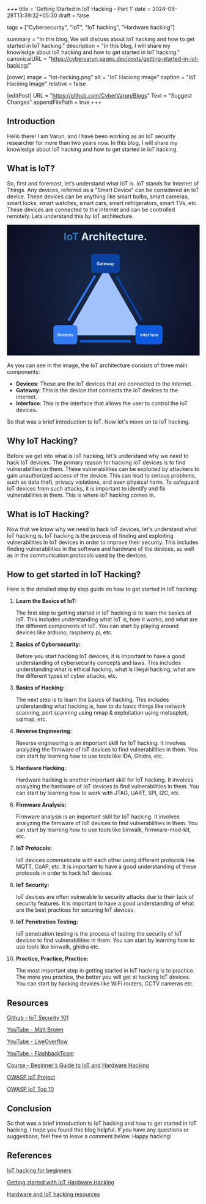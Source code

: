 +++
title = 'Getting Started in IoT Hacking - Part 1'
date = 2024-08-28T13:39:32+05:30
draft = false 

tags = ["Cybersecurity", "IoT", "IoT hacking", "Hardware hacking"] 

summary = "In this blog, We will discuss about IoT hacking and how to get started in IoT hacking."
description = "In this blog, I will share my knowledge about IoT hacking and how to get started in IoT hacking."
canonicalURL = "https://cybervarun.pages.dev/posts/getting-started-in-iot-hacking/" 

[cover] 
image = "iot-hacking.png" 
alt = "IoT Hacking Image"
caption = "IoT Hacking Image" 
relative = false

[editPost]
URL = "https://github.com/CyberVarun/Blogs"
Text = "Suggest Changes"
appendFilePath = true
+++

## Introduction

Hello there! I am Varun, and I have been working as an IoT security researcher for more than two years now. In this blog, I will share my knowledge about IoT hacking and how to get started in IoT hacking.

## What is IoT?

So, first and foremost, let’s understand what IoT is. IoT stands for Internet of Things. Any devices, referred as a "Smart Device" can be considered an IoT device. These devices can be anything like smart bulbs, smart cameras, smart locks, smart watches, smart cars, smart refrigerators, smart TVs, etc. These devices are connected to the internet and can be controlled remotely. Lets understand this by IoT architecture.

![IoT Architecture](iot-architecture.png)

As you can see in the image, the IoT architecture consists of three main components:
- **Devices**: These are the IoT devices that are connected to the internet.
- **Gateway**: This is the device that connects the IoT devices to the internet.
- **Interface**: This is the interface that allows the user to control the IoT devices.

So that was a brief introduction to IoT. Now let's move on to IoT hacking.

## Why IoT Hacking?

Before we get into what is IoT hacking, let's understand why we need to hack IoT devices. The primary reason for hacking IoT devices is to find vulnerabilities in them. These vulnerabilities can be exploited by attackers to gain unauthorized access of the device. This can lead to serious problems, such as data theft, privacy violations, and even physical harm. To safeguard IoT devices from such attacks, it is important to identify and fix vulnerabilities in them. This is where IoT hacking comes in. 

## What is IoT Hacking?

Now that we know why we need to hack IoT devices, let's understand what IoT hacking is. IoT hacking is the process of finding and exploiting vulnerabilities in IoT devices in order to improve their security. This includes finding vulnerabilities in the software and hardware of the devices, as well as in the communication protocols used by the devices. 

## How to get started in IoT Hacking?

Here is the detailed step by step guide on how to get started in IoT hacking:

1. **Learn the Basics of IoT:**

    The first step to getting started in IoT hacking is to learn the basics of IoT. This includes understanding what IoT is, how it works, and what are the different components of IoT. You can start by playing around devices like ardiuno, raspberry pi, etc.

2. **Basics of Cybersecurity:**

    Before you start hacking IoT devices, it is important to have a good understanding of cybersecurity concepts and laws. This includes understanding what is ethical hacking, what is illegal hacking, what are the different types of cyber attacks, etc.

3. **Basics of Hacking:**
    
    The next step is to learn the basics of hacking. This includes understanding what hacking is, how to do basic things like network scanning, port scanning using nmap & exploitation using metasploit, sqlmap, etc.

4. **Reverse Engineering:**

    Reverse engineering is an important skill for IoT hacking. It involves analyzing the firmware of IoT devices to find vulnerabilities in them. You can start by learning how to use tools like IDA, Ghidra, etc.

5. **Hardware Hacking:**

    Hardware hacking is another important skill for IoT hacking. It involves analyzing the hardware of IoT devices to find vulnerabilities in them. You can start by learning how to work with JTAG, UART, SPI, I2C, etc.

6. **Firmware Analysis:**

    Firmware analysis is an important skill for IoT hacking. It involves analyzing the firmware of IoT devices to find vulnerabilities in them. You can start by learning how to use tools like binwalk, firmware-mod-kit, etc.

7. **IoT Protocols:**

    IoT devices communicate with each other using different protocols like MQTT, CoAP, etc. It is important to have a good understanding of these protocols in order to hack IoT devices.

8. **IoT Security:**

    IoT devices are often vulnerable to security attacks due to their lack of security features. It is important to have a good understanding of what are the best practices for securing IoT devices. 

9. **IoT Penetration Testing:**
    
    IoT penetration testing is the process of testing the security of IoT devices to find vulnerabilities in them. You can start by learning how to use tools like binwalk, ghidra etc.

10. **Practice, Practice, Practice:**

    The most important step in getting started in IoT hacking is to practice. The more you practice, the better you will get at hacking IoT devices. You can start by hacking devices like WiFi routers, CCTV cameras etc.


## Resources

[Github - IoT Security 101](https://github.com/V33RU/IoTSecurity101)

[YouTube - Matt Brown](https://www.youtube.com/@mattbrwn)

[YouTube - LiveOverflow](https://www.youtube.com/@LiveOverflow)

[YouTube - FlashbackTeam](https://www.youtube.com/@FlashbackTeam)

[Course - Beginner's Guide to IoT and Hardware Hacking](https://academy.tcm-sec.com/p/beginner-s-guide-to-iot-and-hardware-hacking)

[OWASP IoT Project](https://owasp.org/www-project-internet-of-things/)

[OWASP IoT Top 10](https://owasp.org/www-project-internet-of-things-top-10/)

## Conclusion

So that was a brief introduction to IoT hacking and how to get started in IoT hacking. I hope you found this blog helpful. If you have any questions or suggestions, feel free to leave a comment below. Happy hacking!

## References

[IoT hacking for beginners](https://securiumsolutions.com/iot-hacking-for-beginners/)

[Getting started with IoT Hardware Hacking](https://tcm-sec.com/getting-started-with-iot-hardware-hacking/)

[Hardware and IoT hacking resources](https://medium.com/@DigitalAndrew/hardware-and-iot-hacking-resources-6b925632e2c6)
